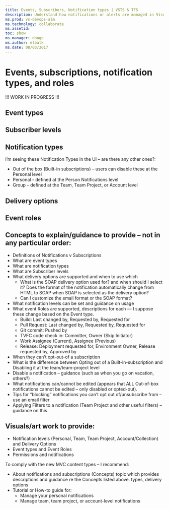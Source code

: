 ```yaml
---
title: Events, Subscribers, Notification types | VSTS & TFS
description: Understand how notifications or alerts are managed in Visual Studio Team Services (VSTS) or Team Foundation Server (TFS)
ms.prod: vs-devops-alm
ms.technology: collaborate
ms.assetid: 
toc: show
ms.manager: douge
ms.author: elbatk
ms.date: 08/03/2017
---
```



# Events, subscriptions, notification types, and roles

!!! WORK IN PROGRESS !!! 

## Event types   

 

## Subscriber levels 

 

  
## Notification types

I’m seeing these Notification Types in the UI – are there any other ones?: 
- Out of the box (Built-in subscriptions) – users can disable these at the Personal level 
- Personal  -  defined at the Person Notifications level   
- Group – defined at the Team, Team Project, or Account level 



## Delivery options 




## Event roles 


## Concepts to explain/guidance to provide – not in any particular order:
- Definitions of Notifications v Subscriptions 
- What are event types
- What are notification types 
- What are Subscriber levels
- What delivery options are supported and when to use which  
	- What is the SOAP delivery option used for? and when should I select it? Does the format of the notification automatically change from HTML to SOAP when SOAP is selected as the delivery option? 
	- Can I customize the email format or the SOAP format?  
- What notification levels can be set and guidance on usage  
- What event Roles are supported, descriptions for each –– I suppose these change based on the Event type. 
	- 	Build: Last changed by, Requested by, Requested for
	- 	Pull Request: Last changed by, Requested by, Requested for 
	- 	Git commit: Pushed by 
	- 	TVFC code check in: Committer, Owner (Skip Initiator) 
	- 	Work Assignee (Current), Assignee (Previous)
	- 	Release: Deployment requested for, Environment Owner, Release requested by, Approved by 
- When they can’t opt-out-of a subscription  
- What is the difference between Opting out of a Built-in-subscription and Disabling it at the team/team-project level  
- Disable a notification – guidance (such as when you go on vacation, others?) 
- What notifications can/cannot be edited (appears that ALL Out-of-box notifications cannot be edited – only disabled or opted-out). 
- Tips for “blocking” notifications you can’t opt out of/unsubscribe from – use an email filter 
- Applying Filters to a notification (Team Project and other useful filters) – guidance on this  



## Visuals/art work to provide: 
- Notification levels (Personal, Team, Team Project, Account/Collection)  and Delivery Options 
- Event types and Event Roles   
- Permissions and notifications 

To comply with the new MVC content types – I recommend: 
- About notifications and subscriptions (Concepts) topic which provides descriptions and guidance re the Concepts listed above.   types, delivery options 
- Tutorial or How-to guide for:
	- Manage your personal notifications    
	- Manage team, team project, or account-level notifications 
